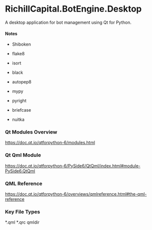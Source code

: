 # RichillCapital.BotEngine.Desktop

A desktop application for bot management using Qt for Python.






#### Notes
- Shiboken

- flake8

- isort
- black
- autopep8

- mypy
- pyright

- briefcase
- nuitka

### Qt Modules Overview
https://doc.qt.io/qtforpython-6/modules.html

### Qt Qml Module
https://doc.qt.io/qtforpython-6/PySide6/QtQml/index.html#module-PySide6.QtQml

### QML Reference
https://doc.qt.io/qtforpython-6/overviews/qmlreference.html#the-qml-reference

### Key File Types
*.qml
*.qrc
qmldir